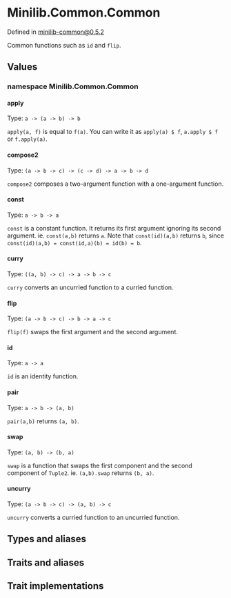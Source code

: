 # Minilib.Common.Common

Defined in minilib-common@0.5.2

Common functions such as `id` and `flip`.

## Values

### namespace Minilib.Common.Common

#### apply

Type: `a -> (a -> b) -> b`

`apply(a, f)` is equal to `f(a)`.
You can write it as `apply(a) $ f`, `a.apply $ f` or `f.apply(a)`.

#### compose2

Type: `(a -> b -> c) -> (c -> d) -> a -> b -> d`

`compose2` composes a two-argument function with a one-argument function.

#### const

Type: `a -> b -> a`

`const` is a constant function. It returns its first argument ignoring its second argument.
ie. `const(a,b)` returns `a`.
Note that `const(id)(a,b)` returns `b`, since `const(id)(a,b) = const(id,a)(b) = id(b) = b`.

#### curry

Type: `((a, b) -> c) -> a -> b -> c`

`curry` converts an uncurried function to a curried function.

#### flip

Type: `(a -> b -> c) -> b -> a -> c`

`flip(f)` swaps the first argument and the second argument.

#### id

Type: `a -> a`

`id` is an identity function.

#### pair

Type: `a -> b -> (a, b)`

`pair(a,b)` returns `(a, b)`.

#### swap

Type: `(a, b) -> (b, a)`

`swap` is a function that swaps the first component and the second component of `Tuple2`.
ie. `(a,b).swap` returns `(b, a)`.

#### uncurry

Type: `(a -> b -> c) -> (a, b) -> c`

`uncurry` converts a curried function to an uncurried function.

## Types and aliases

## Traits and aliases

## Trait implementations